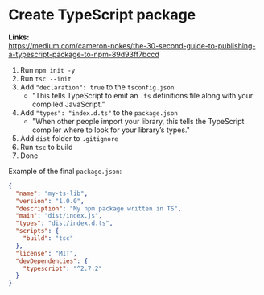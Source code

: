 # Create TypeScript package

**Links:**<br/>
https://medium.com/cameron-nokes/the-30-second-guide-to-publishing-a-typescript-package-to-npm-89d93ff7bccd

1. Run `npm init -y`
2. Run `tsc --init`
3. Add `"declaration": true` to the `tsconfig.json`
    - "This tells TypeScript to emit an `.ts` definitions file along with your compiled JavaScript."
4. Add `"types": "index.d.ts"` to the `package.json`
    - "When other people import your library, this tells the TypeScript compiler where to look for your library’s types."
5. Add `dist` folder to `.gitignore`
6. Run `tsc` to build
7. Done

Example of the final `package.json`:

```json
{
  "name": "my-ts-lib",
  "version": "1.0.0",
  "description": "My npm package written in TS",
  "main": "dist/index.js",
  "types": "dist/index.d.ts",
  "scripts": {
    "build": "tsc"
  },
  "license": "MIT",
  "devDependencies": {
    "typescript": "^2.7.2"
  }
}
```
